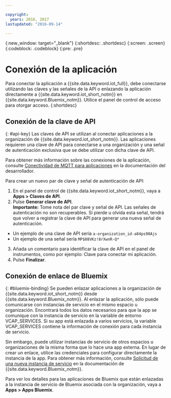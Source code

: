 ```yaml
---

copyright:
  years: 2016, 2017
lastupdated: "2016-09-14"

---
```


{:new_window: target="\_blank"}
{:shortdesc: .shortdesc}
{:screen: .screen}
{:codeblock: .codeblock}
{:pre: .pre}

# Conexión de la aplicación

Para conectar la aplicación a {{site.data.keyword.iot_full}}, debe conectarse utilizando las claves y las señales de la API o enlazando la aplicación directamente a {{site.data.keyword.iot_short_notm}} en {{site.data.keyword.Bluemix_notm}}. Utilice el panel de control de acceso para otorgar acceso.
{:shortdesc}

## Conexión de la clave de API
{: #api-key}
Las claves de API se utilizan al conectar aplicaciones a la organización de {{site.data.keyword.iot_short_notm}}. Las aplicaciones requieren una clave de API para conectarse a una organización y una señal de autenticación exclusiva que se debe utilizar con dicha clave de API.  

Para obtener más información sobre las conexiones de la aplicación, consulte [Conectividad de MQTT para aplicaciones](https://docs.internetofthings.ibmcloud.com/applications/mqtt.html) en la documentación del desarrollador.

Para crear un nuevo par de clave y señal de autenticación de API:  
1.	En el panel de control de {{site.data.keyword.iot_short_notm}}, vaya a **Apps > Claves de API**.  
2.	Pulse **Generar clave de API**.  
**Importante:** Tome nota del par clave y señal de API. Las señales de autenticación no son recuperables. Si pierde u olvida esta señal, tendrá que volver a registrar la clave de API para generar una nueva señal de autenticación.
 - Un ejemplo de una clave de API sería `a-organization_id-a84ps90Ajs`  
 - Un ejemplo de una señal sería `MP$08VKz!8rXwnR-Q*`  
3.	Añada un comentario para identificar la clave de API en el panel de instrumentos, como por ejemplo: Clave para conectar mi aplicación.
4.	Pulse **Finalizar**.



## Conexión de enlace de Bluemix
{: #bluemix-binding}
Se pueden enlazar aplicaciones a la organización de {{site.data.keyword.iot_short_notm}} desde {{site.data.keyword.Bluemix_notm}}. Al enlazar la aplicación, sólo puede comunicarse con instancias de servicio en el mismo espacio u organización. Encontrará todos los datos necesarios para que la app se comunique con la instancia de servicio en la variable de entorno VCAP_SERVICES. Si su app está enlazada a varios servicios, la variable VCAP_SERVICES contiene la información de conexión para cada instancia de servicio.  

Sin embargo, puede utilizar instancias de servicio de otros espacios u organizaciones de la misma forma que lo hace una app externa. En lugar de crear un enlace, utilice las credenciales para configurar directamente la instancia de la app. Para obtener más información, consulte [Solicitud de una nueva instancia de servicio](https://console.{DomainName}/docs/services/reqnsi.html#req_instance) en la documentación de {{site.data.keyword.Bluemix_notm}}.

Para ver los detalles para las aplicaciones de Bluemix que están enlazadas a la instancia de servicio de Bluemix asociada con la organización, vaya a **Apps > Apps Bluemix**.  
